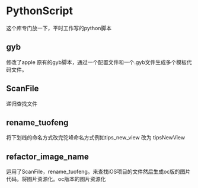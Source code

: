 # PythonScript

这个库专门放一下，平时工作写的python脚本


## gyb
 修改了apple 原有的gyb脚本，通过一个配置文件和一个.gyb文件生成多个模板代码文件。
 
## ScanFile
递归查找文件

## rename_tuofeng
将下划线的命名方式改完驼峰命名方式例如tips_new_view 改为 tipsNewView
 
## refactor_image_name
运用了ScanFile，rename_tuofeng。来查找iOS项目的文件然后生成oc版的图片代码。将图片资源化。oc版本的图片资源化